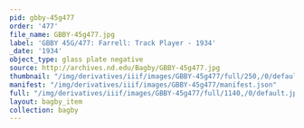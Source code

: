 ```yaml
---
pid: gbby-45g477
order: '477'
file_name: GBBY-45g477.jpg
label: 'GBBY 45G/477: Farrell: Track Player - 1934'
_date: '1934'
object_type: glass plate negative
source: http://archives.nd.edu/Bagby/GBBY-45g477.jpg
thumbnail: "/img/derivatives/iiif/images/GBBY-45g477/full/250,/0/default.jpg"
manifest: "/img/derivatives/iiif/images/GBBY-45g477/manifest.json"
full: "/img/derivatives/iiif/images/GBBY-45g477/full/1140,/0/default.jpg"
layout: bagby_item
collection: bagby
---
```

